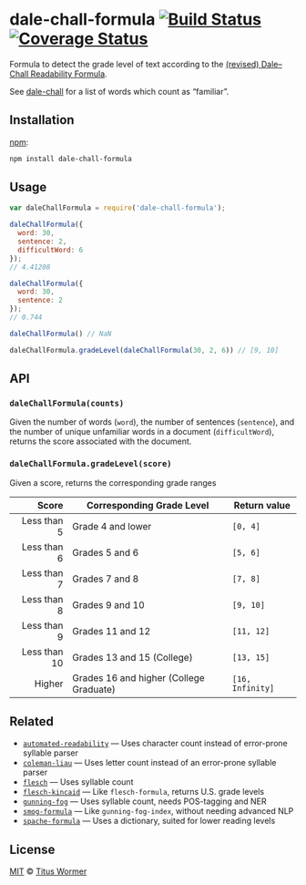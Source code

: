 # dale-chall-formula [![Build Status][travis-badge]][travis] [![Coverage Status][codecov-badge]][codecov]

Formula to detect the grade level of text according to the
[(revised) Dale–Chall Readability Formula][formula].

See [dale-chall][list] for a list of words which count as “familiar”.

## Installation

[npm][]:

```bash
npm install dale-chall-formula
```

## Usage

```js
var daleChallFormula = require('dale-chall-formula');

daleChallFormula({
  word: 30,
  sentence: 2,
  difficultWord: 6
});
// 4.41208

daleChallFormula({
  word: 30,
  sentence: 2
});
// 0.744

daleChallFormula() // NaN

daleChallFormula.gradeLevel(daleChallFormula(30, 2, 6)) // [9, 10]
```

## API

### `daleChallFormula(counts)`

Given the number of words (`word`), the number of sentences (`sentence`),
and the number of unique unfamiliar words in a document (`difficultWord`),
returns the score associated with the document.

### `daleChallFormula.gradeLevel(score)`

Given a score, returns the corresponding grade ranges

|        Score | Corresponding Grade Level               | Return value     |
| -----------: | --------------------------------------- | ---------------- |
|  Less than 5 | Grade 4 and lower                       | `[0, 4]`         |
|  Less than 6 | Grades 5 and 6                          | `[5, 6]`         |
|  Less than 7 | Grades 7 and 8                          | `[7, 8]`         |
|  Less than 8 | Grades 9 and 10                         | `[9, 10]`        |
|  Less than 9 | Grades 11 and 12                        | `[11, 12]`       |
| Less than 10 | Grades 13 and 15 (College)              | `[13, 15]`       |
|       Higher | Grades 16 and higher (College Graduate) | `[16, Infinity]` |

## Related

*   [`automated-readability`](https://github.com/words/automated-readability)
    — Uses character count instead of error-prone syllable parser
*   [`coleman-liau`](https://github.com/words/coleman-liau)
    — Uses letter count instead of an error-prone syllable parser
*   [`flesch`](https://github.com/words/flesch)
    — Uses syllable count
*   [`flesch-kincaid`](https://github.com/words/flesch-kincaid)
    — Like `flesch-formula`, returns U.S. grade levels
*   [`gunning-fog`](https://github.com/words/gunning-fog)
    — Uses syllable count, needs POS-tagging and NER
*   [`smog-formula`](https://github.com/words/smog-formula)
    — Like `gunning-fog-index`, without needing advanced NLP
*   [`spache-formula`](https://github.com/words/spache-formula)
    — Uses a dictionary, suited for lower reading levels

## License

[MIT][license] © [Titus Wormer][author]

<!-- Definitions -->

[travis-badge]: https://img.shields.io/travis/words/dale-chall-formula.svg

[travis]: https://travis-ci.org/words/dale-chall-formula

[codecov-badge]: https://img.shields.io/codecov/c/github/words/dale-chall-formula.svg

[codecov]: https://codecov.io/github/words/dale-chall-formula

[npm]: https://docs.npmjs.com/cli/install

[license]: LICENSE

[author]: http://wooorm.com

[formula]: http://en.wikipedia.org/wiki/Dale–Chall_readability_formula

[list]: https://github.com/words/dale-chall
